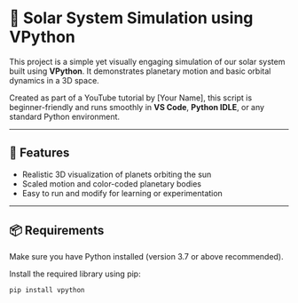 # 🌌 Solar System Simulation using VPython

This project is a simple yet visually engaging simulation of our solar system built using **VPython**. It demonstrates planetary motion and basic orbital dynamics in a 3D space.

Created as part of a YouTube tutorial by [Your Name], this script is beginner-friendly and runs smoothly in **VS Code**, **Python IDLE**, or any standard Python environment.

---

## 🚀 Features

- Realistic 3D visualization of planets orbiting the sun
- Scaled motion and color-coded planetary bodies
- Easy to run and modify for learning or experimentation

---

## 📦 Requirements

Make sure you have Python installed (version 3.7 or above recommended).

Install the required library using pip:

```bash
pip install vpython
